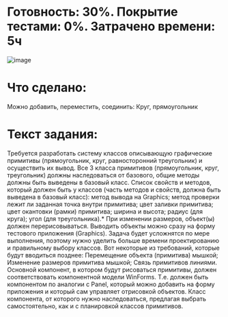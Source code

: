 # Готовность: 30%. Покрытие тестами: 0%. Затрачено времени: 5ч
![image](https://github.com/xWSWx/FastReportsHeadHunterTests/assets/29701338/754ae65f-6e8e-452e-918c-c7b1e2620713)


# Что сделано:
Можно добавить, переместить, соединить:
Круг, прямоугольник


# Текст задания:
Требуется разработать систему классов описывающую графические примитивы (прямоугольник, круг, равносторонний треугольник) и осуществить их вывод. Все 3 класса примитивов (прямоугольник, круг, треугольник) должны наследоваться от базового, общие методы должны быть выведены в базовый класс.
Список свойств и методов, который должен быть у классов (часть методов и свойств, должна быть выведена в базовый класс):
 метод вывода на Graphics;
 метод проверки лежит ли заданная точка внутри примитива;
 цвет заливки примитива;
 цвет окантовки (рамки) примитива;
 ширина и высота;
 радиус (для круга);
 угол (для треугольника).*
При изменении размеров, объект(ы) должен перерисовываться. Выводить объекты можно сразу на форму тестового приложения (Graphics).
Задача будет усложнятся по мере выполнения, поэтому нужно уделить больше времени проектированию и правильному выбору классов.
Вот некоторые из требований, которые будут вводиться позднее:
 Перемещение объекта (примитива) мышкой;
 Изменение размеров примитива мышкой;
 Связь примитивов линиями.
Основной компонент, в котором будут рисоваться примитивы, должен соответствовать компонентной модели WinForms. Т.е. должен быть компонентом по аналогии с Panel, который можно добавить на форму приложения и который сам управляет отрисовкой объектов.
Класс компонента, от которого нужно наследоваться, предлагая выбрать самостоятельно, как и с планировкой классов примитивов.

